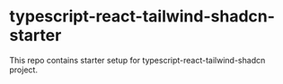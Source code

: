 # typescript-react-tailwind-shadcn-starter
This repo contains starter setup for typescript-react-tailwind-shadcn project.
